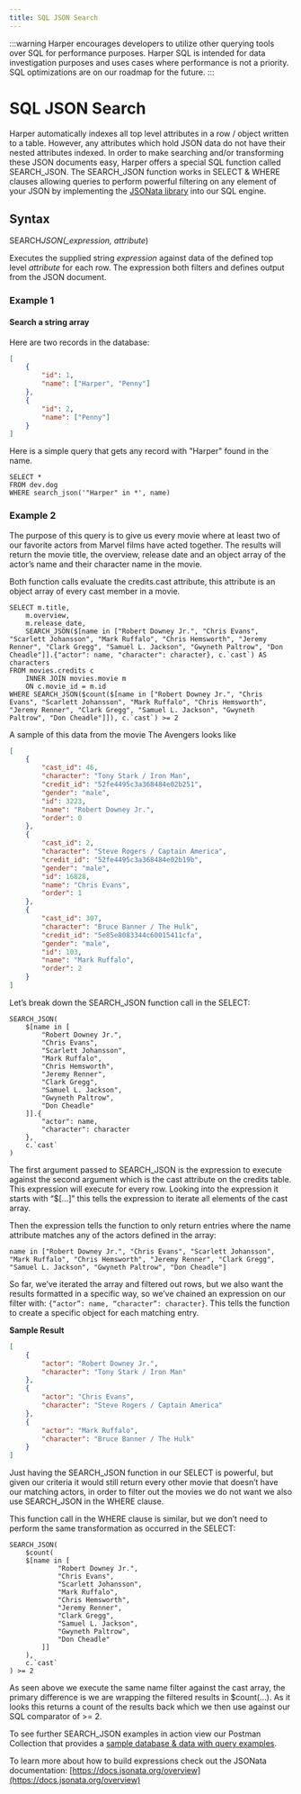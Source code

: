 ```yaml
---
title: SQL JSON Search
---
```


:::warning
Harper encourages developers to utilize other querying tools over SQL for performance purposes. Harper SQL is intended for data investigation purposes and uses cases where performance is not a priority. SQL optimizations are on our roadmap for the future.
:::

# SQL JSON Search

Harper automatically indexes all top level attributes in a row / object written to a table. However, any attributes which hold JSON data do not have their nested attributes indexed. In order to make searching and/or transforming these JSON documents easy, Harper offers a special SQL function called SEARCH_JSON. The SEARCH_JSON function works in SELECT & WHERE clauses allowing queries to perform powerful filtering on any element of your JSON by implementing the [JSONata library](https://docs.jsonata.org/overview.html) into our SQL engine.

## Syntax

SEARCH*JSON(\_expression, attribute*)

Executes the supplied string _expression_ against data of the defined top level _attribute_ for each row. The expression both filters and defines output from the JSON document.

### Example 1

#### Search a string array

Here are two records in the database:

```json
[
	{
		"id": 1,
		"name": ["Harper", "Penny"]
	},
	{
		"id": 2,
		"name": ["Penny"]
	}
]
```

Here is a simple query that gets any record with "Harper" found in the name.

```
SELECT *
FROM dev.dog
WHERE search_json('"Harper" in *', name)
```

### Example 2

The purpose of this query is to give us every movie where at least two of our favorite actors from Marvel films have acted together. The results will return the movie title, the overview, release date and an object array of the actor’s name and their character name in the movie.

Both function calls evaluate the credits.cast attribute, this attribute is an object array of every cast member in a movie.

```
SELECT m.title,
    m.overview,
    m.release_date,
    SEARCH_JSON($[name in ["Robert Downey Jr.", "Chris Evans", "Scarlett Johansson", "Mark Ruffalo", "Chris Hemsworth", "Jeremy Renner", "Clark Gregg", "Samuel L. Jackson", "Gwyneth Paltrow", "Don Cheadle"]].{"actor": name, "character": character}, c.`cast`) AS characters
FROM movies.credits c
    INNER JOIN movies.movie m
    ON c.movie_id = m.id
WHERE SEARCH_JSON($count($[name in ["Robert Downey Jr.", "Chris Evans", "Scarlett Johansson", "Mark Ruffalo", "Chris Hemsworth", "Jeremy Renner", "Clark Gregg", "Samuel L. Jackson", "Gwyneth Paltrow", "Don Cheadle"]]), c.`cast`) >= 2
```

A sample of this data from the movie The Avengers looks like

```json
[
	{
		"cast_id": 46,
		"character": "Tony Stark / Iron Man",
		"credit_id": "52fe4495c3a368484e02b251",
		"gender": "male",
		"id": 3223,
		"name": "Robert Downey Jr.",
		"order": 0
	},
	{
		"cast_id": 2,
		"character": "Steve Rogers / Captain America",
		"credit_id": "52fe4495c3a368484e02b19b",
		"gender": "male",
		"id": 16828,
		"name": "Chris Evans",
		"order": 1
	},
	{
		"cast_id": 307,
		"character": "Bruce Banner / The Hulk",
		"credit_id": "5e85e8083344c60015411cfa",
		"gender": "male",
		"id": 103,
		"name": "Mark Ruffalo",
		"order": 2
	}
]
```

Let’s break down the SEARCH_JSON function call in the SELECT:

```
SEARCH_JSON(
    $[name in [
        "Robert Downey Jr.",
        "Chris Evans",
        "Scarlett Johansson",
        "Mark Ruffalo",
        "Chris Hemsworth",
        "Jeremy Renner",
        "Clark Gregg",
        "Samuel L. Jackson",
        "Gwyneth Paltrow",
        "Don Cheadle"
    ]].{
        "actor": name,
        "character": character
    },
    c.`cast`
)
```

The first argument passed to SEARCH_JSON is the expression to execute against the second argument which is the cast attribute on the credits table. This expression will execute for every row. Looking into the expression it starts with “$\[…]” this tells the expression to iterate all elements of the cast array.

Then the expression tells the function to only return entries where the name attribute matches any of the actors defined in the array:

```
name in ["Robert Downey Jr.", "Chris Evans", "Scarlett Johansson", "Mark Ruffalo", "Chris Hemsworth", "Jeremy Renner", "Clark Gregg", "Samuel L. Jackson", "Gwyneth Paltrow", "Don Cheadle"]
```

So far, we’ve iterated the array and filtered out rows, but we also want the results formatted in a specific way, so we’ve chained an expression on our filter with: `{“actor”: name, “character”: character}`. This tells the function to create a specific object for each matching entry.

**Sample Result**

```json
[
	{
		"actor": "Robert Downey Jr.",
		"character": "Tony Stark / Iron Man"
	},
	{
		"actor": "Chris Evans",
		"character": "Steve Rogers / Captain America"
	},
	{
		"actor": "Mark Ruffalo",
		"character": "Bruce Banner / The Hulk"
	}
]
```

Just having the SEARCH_JSON function in our SELECT is powerful, but given our criteria it would still return every other movie that doesn’t have our matching actors, in order to filter out the movies we do not want we also use SEARCH_JSON in the WHERE clause.

This function call in the WHERE clause is similar, but we don’t need to perform the same transformation as occurred in the SELECT:

```
SEARCH_JSON(
    $count(
    $[name in [
            "Robert Downey Jr.",
            "Chris Evans",
            "Scarlett Johansson",
            "Mark Ruffalo",
            "Chris Hemsworth",
            "Jeremy Renner",
            "Clark Gregg",
            "Samuel L. Jackson",
            "Gwyneth Paltrow",
            "Don Cheadle"
        ]]
    ),
    c.`cast`
) >= 2
```

As seen above we execute the same name filter against the cast array, the primary difference is we are wrapping the filtered results in $count(…). As it looks this returns a count of the results back which we then use against our SQL comparator of >= 2.

To see further SEARCH_JSON examples in action view our Postman Collection that provides a [sample database & data with query examples](../operations-api/advanced-json-sql-examples).

To learn more about how to build expressions check out the JSONata documentation: [https://docs.jsonata.org/overview](https://docs.jsonata.org/overview)
